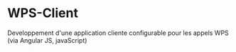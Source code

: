 # WPS-Client
Developpement d'une application cliente configurable pour les appels WPS (via Angular JS, javaScript)
